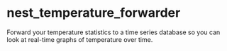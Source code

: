 # nest_temperature_forwarder

Forward your temperature statistics to a time series database so you can look at
real-time graphs of temperature over time.
